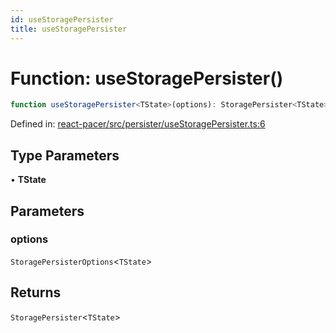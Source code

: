 ```yaml
---
id: useStoragePersister
title: useStoragePersister
---
```


<!-- DO NOT EDIT: this page is autogenerated from the type comments -->

# Function: useStoragePersister()

```ts
function useStoragePersister<TState>(options): StoragePersister<TState>
```

Defined in: [react-pacer/src/persister/useStoragePersister.ts:6](https://github.com/TanStack/pacer/blob/main/packages/react-pacer/src/persister/useStoragePersister.ts#L6)

## Type Parameters

• **TState**

## Parameters

### options

`StoragePersisterOptions`\<`TState`\>

## Returns

`StoragePersister`\<`TState`\>
